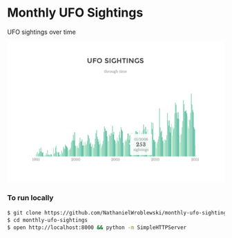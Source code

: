 # Monthly UFO Sightings
UFO sightings over time

![Screenshot](https://raw.githubusercontent.com/NathanielWroblewski/monthly-ufo-sightings/master/screenshot.png)

### To run locally ###
```sh
$ git clone https://github.com/NathanielWroblewski/monthly-ufo-sightings.git
$ cd monthly-ufo-sightings
$ open http://localhost:8000 && python -m SimpleHTTPServer
```
